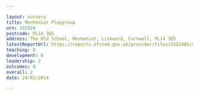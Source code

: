 ```yaml
---

layout: nursery
title: Menheniot Playgroup
urn: 102924
postcode: PL14 3QS
address: The Old School, Menheniot, Liskeard, Cornwall, PL14 3QS
latestReportUrl: https://reports.ofsted.gov.uk/provider/files/2352485/urn/102924.pdf
teaching: 0
development: 0
leadership: 2
outcomes: 0
overall: 2
date: 24/02/2014

---
```

